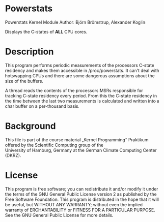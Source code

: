 # Powerstats
Powerstats Kernel Module
Author: Björn Brömstrup, Alexander Koglin

Displays the C-states of **ALL** CPU cores.

# Description

This program performs periodic measurements of the processors C-state residency and makes them accessible in /proc/powerstats. It can't deal with hotswapping CPUs and there are some dangerous assumptions about the size of the buffers.

A thread reads the contents of the processors MSRs responsible for tracking C-state residency every period. From this the C-state residency in the time between the last two measurements is calculated and written into a char buffer on a per-thousand basis.
 
# Background 
This file is part of the course material „Kernel Programming“ Praktikum offered by the Scientific Computing group of the	 
University of Hamburg, Germany at the German Climate Computing Center (DKRZ). 

# License
This program is free software; you can redistribute it and/or modify it under the terms of the GNU General Public License version 2 as published by the Free Software Foundation. This program is distributed in the hope that it will be useful, but WITHOUT ANY WARRANTY; without even the implied warranty of ERCHANTABILITY or FITNESS FOR A PARTICULAR PURPOSE. See the GNU General Public License for more details.

